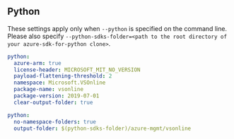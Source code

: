 ## Python

These settings apply only when `--python` is specified on the command line.
Please also specify `--python-sdks-folder=<path to the root directory of your azure-sdk-for-python clone>`.

```yaml $(python)
python:
  azure-arm: true
  license-header: MICROSOFT_MIT_NO_VERSION
  payload-flattening-threshold: 2
  namespace: Microsoft.VSOnline
  package-name: vsonline
  package-version: 2019-07-01
  clear-output-folder: true
```

```yaml $(python)
python:
  no-namespace-folders: true
  output-folder: $(python-sdks-folder)/azure-mgmt/vsonline
```
